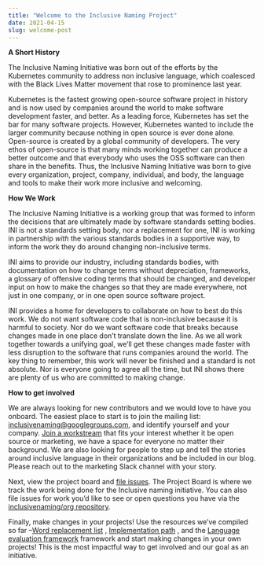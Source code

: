 ```yaml
---
title: "Welcome to the Inclusive Naming Project"
date: 2021-04-15
slug: welcome-post
---
```


**A Short History**

The Inclusive Naming Initiative was born out of the efforts by the Kubernetes community to address non inclusive language, which coalesced with the Black Lives Matter movement that rose to prominence last year. 

Kubernetes is the fastest growing open-source software project in history and is now used by companies around the world to make software development faster, and better. As a leading force, Kubernetes has set the bar for many software projects. However, Kubernetes wanted to include the larger community because nothing in open source is ever done alone. Open-source is created by a global community of developers. The very ethos of open-source is that many minds working together can produce a better outcome and that everybody who uses the OSS software can then share in the benefits. Thus, the Inclusive Naming Initiative was born to give every organization, project, company, individual, and body, the language and tools to make their work more inclusive and welcoming.

**How We Work**

The Inclusive Naming Initiative is a working group that was formed to inform the decisions that are ultimately made by software standards setting bodies. INI is not a standards setting body, nor a replacement for one, INI is working in partnership _with_ the various standards bodies in a supportive way, to inform the work they do around changing non-inclusive terms. 

INI aims to provide our industry, including standards bodies, with documentation on how to change terms without depreciation, frameworks, a glossary of offensive coding terms that should be changed, and developer input on how to make the changes so that they are made everywhere, not just in one company, or in one open source software project. 

INI provides a home for developers to collaborate on how to best do this work. We do not want software code that is non-inclusive because it is harmful to society. Nor do we want software code that breaks because changes made in one place don’t translate down the line. As we all work together towards a unifying goal, we’ll get these changes made faster with less disruption to the software that runs companies around the world. The key thing to remember, this work will never be finished and a standard is not absolute. Nor is everyone going to agree all the time, but INI shows there are plenty of us who are committed to making change. 

**How to get involved**

We are always looking for new contributors and we would love to have you onboard. The easiest place to start is to join the mailing list: [inclusivenaming@googlegroups.com](https://groups.google.com/g/inclusivenaming), and identify yourself and your company. [Join a workstream](https://inclusivenaming.org/workstreams/) that fits your interest whether it be open source or marketing, we have a space for everyone no matter their background. We are also looking for people to step up and tell the stories around inclusive language in their organizations and be included in our blog. Please reach out to the marketing Slack channel with your story.

Next, view the project board and [file issues](https://github.com/inclusivenaming/org/issues). The Project Board is where we track the work being done for the Inclusive naming initiative. You can also file issues for work you’d like to see or open questions you have via the [inclusivenaming/org repository](https://github.com/inclusivenaming/org).

Finally, make changes in your projects! Use the resources we’ve compiled so far –[Word replacement list](https://inclusivenaming.org/language/word-list/) , [Implementation path](https://inclusivenaming.org/language/implementation-path/) , and the [Language evaluation framework](https://inclusivenaming.org/language/evaluation-framework/) framework and start making changes in your own projects! This is the most impactful way to get involved and our goal as an initiative.
